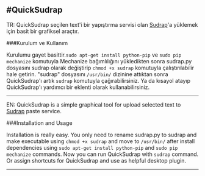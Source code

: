 #QuickSudrap
---

TR: QuickSudrap seçilen text'i bir yapıştırma servisi olan [Sudrap](http://www.sudrap.org/)'a yüklemek için basit bir grafiksel araçtır. 

###Kurulum ve Kullanım

Kurulumu gayet basittir.`sudo apt-get install python-pip` ve `sudo pip mechanize` komutuyla Mechanize bağımlılığını yükledikten sonra sudrap.py dosyasını sudrap olarak değiştirip `chmod +x sudrap` komutuyla çalıştırılabilir hale getirin. "sudrap" dosyasını `/usr/bin/` dizinine attıktan sonra QuickSudrap'ı artık `sudrap` komutuyla çağırabilirsiniz. 
Ya da kısayol atayıp QuickSudrap'ı yardımcı bir eklenti olarak kullanabilirsiniz.


---
EN: QuickSudrap is a simple graphical tool for upload selected text to [Sudrap](http://www.sudrap.org/) paste service.

###Installation and Usage

Installation is really easy. You only need to rename sudrap.py to sudrap and make executable using `chmod +x sudrap` and move to `/usr/bin/` after install dependencies using `sudo apt-get install python-pip` and `sudo pip mechanize` commands. Now you can run QuickSudrap with `sudrap` command. Or assign shortcuts for QuickSudrap and use as helpful desktop plugin. 

--- 
